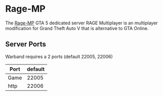 # Rage-MP

The [Rage-MP](https://rage.mp/) GTA 5 dedicated server
RAGE Multiplayer is an multiplayer modification for Grand Theft Auto V that is alternative to GTA Online.

## Server Ports

Warband requires a 2 ports (default 22005, 22006)

| Port    | default  |
|---------|----------|
| Game    | 22005    |
| http    | 22006    |